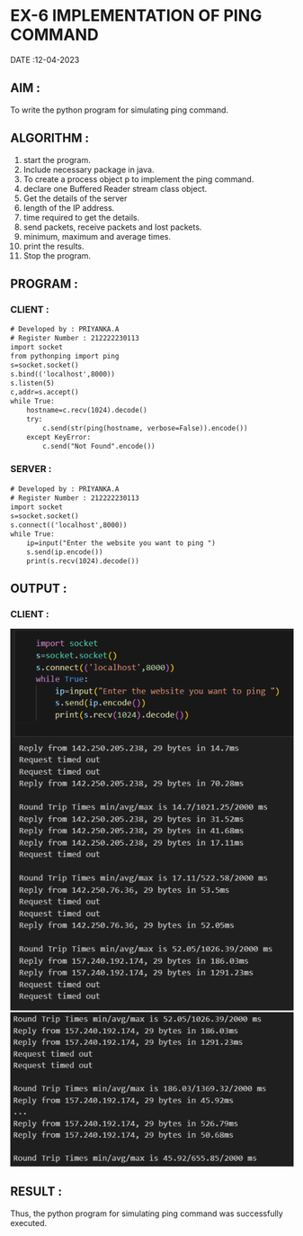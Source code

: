 # EX-6 IMPLEMENTATION OF PING COMMAND

DATE :12-04-2023

## AIM :
To write the python program for simulating ping command.

## ALGORITHM :

1. start the program.
2. Include necessary package in java.
3. To create a process object p to implement the ping command.
4. declare one Buffered Reader stream class object.
5. Get the details of the server
6. length of the IP address.
7. time required to get the details.
8. send packets, receive packets and lost packets. 
9. minimum, maximum and average times.
10. print the results. 
11. Stop the program.


## PROGRAM :

### CLIENT :
```
# Developed by : PRIYANKA.A
# Register Number : 212222230113
import socket
from pythonping import ping
s=socket.socket()
s.bind(('localhost',8000))
s.listen(5)
c,addr=s.accept()
while True:
    hostname=c.recv(1024).decode()
    try:
        c.send(str(ping(hostname, verbose=False)).encode())
    except KeyError:
        c.send("Not Found".encode())
```
### SERVER :
```
# Developed by : PRIYANKA.A
# Register Number : 212222230113
import socket
s=socket.socket()
s.connect(('localhost',8000))
while True:
    ip=input("Enter the website you want to ping ")
    s.send(ip.encode())
    print(s.recv(1024).decode())
```
## OUTPUT :

### CLIENT :
![](./1.png)
![](./2.png)
## RESULT :
Thus, the python program for simulating ping command was successfully executed.